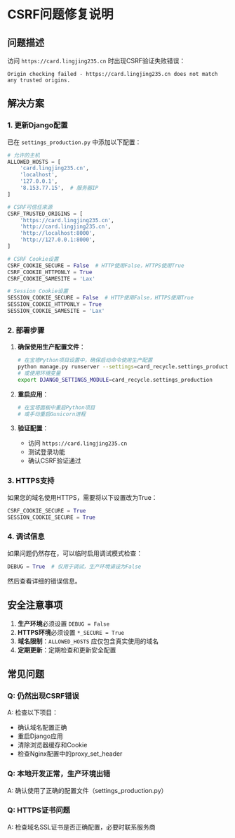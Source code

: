 # CSRF问题修复说明

## 问题描述
访问 `https://card.lingjing235.cn` 时出现CSRF验证失败错误：
```
Origin checking failed - https://card.lingjing235.cn does not match any trusted origins.
```

## 解决方案

### 1. 更新Django配置
已在 `settings_production.py` 中添加以下配置：

```python
# 允许的主机
ALLOWED_HOSTS = [
    'card.lingjing235.cn',
    'localhost',
    '127.0.0.1',
    '8.153.77.15',  # 服务器IP
]

# CSRF可信任来源
CSRF_TRUSTED_ORIGINS = [
    'https://card.lingjing235.cn',
    'http://card.lingjing235.cn',
    'http://localhost:8000',
    'http://127.0.0.1:8000',
]

# CSRF Cookie设置
CSRF_COOKIE_SECURE = False  # HTTP使用False，HTTPS使用True
CSRF_COOKIE_HTTPONLY = True
CSRF_COOKIE_SAMESITE = 'Lax'

# Session Cookie设置
SESSION_COOKIE_SECURE = False  # HTTP使用False，HTTPS使用True
SESSION_COOKIE_HTTPONLY = True
SESSION_COOKIE_SAMESITE = 'Lax'
```

### 2. 部署步骤

1. **确保使用生产配置文件**：
   ```bash
   # 在宝塔Python项目设置中，确保启动命令使用生产配置
   python manage.py runserver --settings=card_recycle.settings_production
   # 或使用环境变量
   export DJANGO_SETTINGS_MODULE=card_recycle.settings_production
   ```

2. **重启应用**：
   ```bash
   # 在宝塔面板中重启Python项目
   # 或手动重启Gunicorn进程
   ```

3. **验证配置**：
   - 访问 `https://card.lingjing235.cn`
   - 测试登录功能
   - 确认CSRF验证通过

### 3. HTTPS支持

如果您的域名使用HTTPS，需要将以下设置改为True：
```python
CSRF_COOKIE_SECURE = True
SESSION_COOKIE_SECURE = True
```

### 4. 调试信息

如果问题仍然存在，可以临时启用调试模式检查：
```python
DEBUG = True  # 仅用于调试，生产环境请设为False
```

然后查看详细的错误信息。

## 安全注意事项

1. **生产环境**必须设置 `DEBUG = False`
2. **HTTPS环境**必须设置 `*_SECURE = True`
3. **域名限制**：`ALLOWED_HOSTS` 应仅包含真实使用的域名
4. **定期更新**：定期检查和更新安全配置

## 常见问题

### Q: 仍然出现CSRF错误
A: 检查以下项目：
- 确认域名配置正确
- 重启Django应用
- 清除浏览器缓存和Cookie
- 检查Nginx配置中的proxy_set_header

### Q: 本地开发正常，生产环境出错
A: 确认使用了正确的配置文件（settings_production.py）

### Q: HTTPS证书问题
A: 检查域名SSL证书是否正确配置，必要时联系服务商